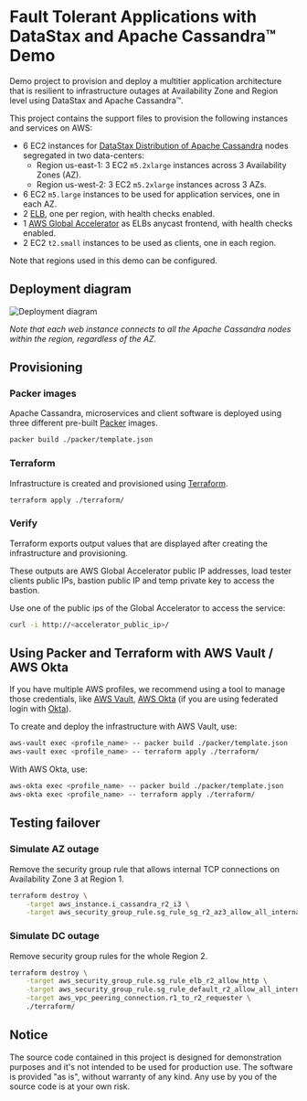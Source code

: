 # Fault Tolerant Applications with DataStax and Apache Cassandra™ Demo

Demo project to provision and deploy a multitier application architecture that is resilient to infrastructure outages
at Availability Zone and Region level using DataStax and Apache Cassandra™.

This project contains the support files to provision the following instances and services on AWS:

- 6 EC2 instances for [DataStax Distribution of Apache Cassandra][ddac] nodes segregated in two data-centers:
    - Region us-east-1: 3 EC2 `m5.2xlarge` instances across 3 Availability Zones (AZ). 
    - Region us-west-2: 3 EC2 `m5.2xlarge` instances across 3 AZs.
- 6 EC2 `m5.large` instances to be used for application services, one in each AZ.
- 2 [ELB][elb], one per region, with health checks enabled.
- 1 [AWS Global Accelerator][gacc] as ELBs anycast frontend, with health checks enabled.
- 2 EC2 `t2.small` instances to be used as clients, one in each region. 

Note that regions used in this demo can be configured.

## Deployment diagram

![Deployment diagram](https://i.imgur.com/N2OKUZ2.png)

_Note that each web instance connects to all the Apache Cassandra nodes within the region, regardless of the AZ._

## Provisioning

### Packer images

Apache Cassandra, microservices and client software is deployed using three different pre-built [Packer][packer] images.

```bash
packer build ./packer/template.json
```

### Terraform

Infrastructure is created and provisioned using [Terraform][terraform].

```bash
terraform apply ./terraform/
```

### Verify

Terraform exports output values that are displayed after creating the infrastructure and provisioning.

These outputs are AWS Global Accelerator public IP addresses, load tester clients public IPs, bastion public IP and
temp private key to access the bastion.

Use one of the public ips of the Global Accelerator to access the service:

```bash
curl -i http://<accelerator_public_ip>/
```

## Using Packer and Terraform with AWS Vault / AWS Okta

If you have multiple AWS profiles, we recommend using a tool to manage those credentials, like
[AWS Vault][aws-vault], [AWS Okta][aws-okta]
(if you are using federated login with [Okta][okta]).

To create and deploy the infrastructure with AWS Vault, use:

```bash
aws-vault exec <profile_name> -- packer build ./packer/template.json
aws-vault exec <profile_name> -- terraform apply ./terraform/
```

With AWS Okta, use:

```bash
aws-okta exec <profile_name> -- packer build ./packer/template.json
aws-okta exec <profile_name> -- terraform apply ./terraform/
```

## Testing failover

### Simulate AZ outage

Remove the security group rule that allows internal TCP connections on Availability Zone 3 at Region 1.  

```bash
terraform destroy \
    -target aws_instance.i_cassandra_r2_i3 \
    -target aws_security_group_rule.sg_rule_sg_r2_az3_allow_all_internal ./terraform/
```

### Simulate DC outage

Remove security group rules for the whole Region 2.

```bash
terraform destroy \
    -target aws_security_group_rule.sg_rule_elb_r2_allow_http \
    -target aws_security_group_rule.sg_rule_default_r2_allow_all_internal \
    -target aws_vpc_peering_connection.r1_to_r2_requester \
    ./terraform/
```

## Notice

The source code contained in this project is designed for demonstration purposes and it's not intended to be used 
for production use. The software is provided "as is", without warranty of any kind.  Any use by you of the source 
code is at your own risk.

[ddac]: https://www.datastax.com/products/datastax-distribution-of-apache-cassandra
[aws-vault]: https://github.com/99designs/aws-vault
[aws-okta]: https://github.com/segmentio/aws-okta
[okta]: https://www.okta.com/
[packer]: https://www.packer.io/
[terraform]: https://www.terraform.io/
[elb]: https://aws.amazon.com/elasticloadbalancing/
[gacc]: https://aws.amazon.com/global-accelerator/